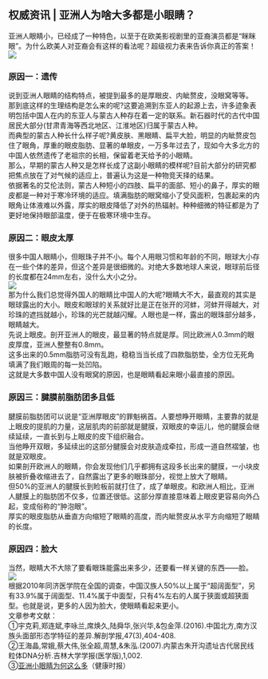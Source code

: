 ## 权威资讯 | 亚洲人为啥大多都是小眼睛？  
亚洲人眼睛小，已经成了一种特色，以至于在欧美影视剧里的亚裔演员都是“眯眯眼”。为什么欧美人对亚裔会有这样的看法呢？超级视力表来告诉你真正的答案！  
![](http://cdncms.v-keep.cn/wp-content/uploads/2019/09/timg-49-1024x996.jpg)  
### 原因一：遗传  
说到亚洲人眼睛的结构特点，被提到最多的是厚眼皮、内眦赘皮，没眼窝等等。  
那到底这样的生理结构是怎么来的呢?这要追溯到东亚人的起源上去，许多迹象表明包括中国人在内的东亚人与蒙古人种存在着一定的联系。新石器时代的古代中国居民大部分(甘肃青海等西北地区、江淮地区)归属于蒙古人种。  
而典型的蒙古人种长什么样子呢?黄皮肤、黑眼睛、扁平大脸，明显的内眦赘皮包住了眼角，厚重的眼皮脂肪、显著的单眼皮，一万多年过去了，现如今大多北方的中国人依然遗传了老祖宗的长相，保留着老天给予的小眼睛。  
那么，早期的蒙古人种又是怎样长成了这副小眼睛的模样呢?目前大部分的研究都把焦点放在了对气候的适应上，普遍认为这是一种物竞天择的结果。  
依据著名的艾伦法则，蒙古人种短小的四肢、扁平的面部、短小的鼻子，厚实的眼皮都是一种对于寒冷环境的适应。填满脂肪的眼窝缩小了受风面积，包裹起来的内眼角让体液难以外露，厚实的眼皮降低了对外的热辐射。种种细微的特征都是为了更好地保持眼部温度，便于在极寒环境中生存。  
### 原因二：眼皮太厚  
很多中国人眼睛小，但眼珠子并不小。每个人用眼习惯和年龄的不同，眼球大小存在一些个体的差异，但这个差异是很细微的。对绝大多数地球人来说，眼球前后径的长度都在24mm左右，没什么大小之分。  
![](http://cdncms.v-keep.cn/wp-content/uploads/2019/09/timg-48.jpg)  
那为什么我们总觉得外国人的眼睛比中国人的大呢?眼睛大不大，最直观的其实是眼球露出的大小。眼皮和眼球的关系就好比是正在张开的河蚌，河蚌开得越大，对珍珠的遮挡就越小，珍珠的光芒就越闪耀。人眼也是一样，露出的眼珠部分越多，眼睛越大。  
先说上眼皮。剖开亚洲人的眼皮，最显著的特点就是厚。同比欧洲人0.3mm的眼皮厚度，亚洲人整整有0.8mm。  
这多出来的0.5mm脂肪可没有乱跑，稳稳当当长成了四款脂肪垫，全方位无死角填满了我们眼周的每一处凹陷。  
这就是大多数中国人没有眼窝的原因，也是眼睛看起来眼小最直接的原因。  
### 原因三：腱膜前脂肪团多且低  
腱膜前脂肪团可以说是“亚洲厚眼皮”的罪魁祸首。人要想睁开眼睛，主要靠的就是上眼皮的提肌的力量，这层肌肉的前部就是腱膜，双眼皮的幸运儿，他的腱膜会继续延续，一直长到与上眼皮的皮下组织融合。  
当他睁开双眼，多延续出的这部分腱膜会对皮肤造成牵拉，形成一道自然褶皱，也就是双眼皮。  
如果剖开欧洲人的眼睛，你会发现他们几乎都拥有这段多长出来的腱膜，一小块皮肤被折叠收缩进去了，自然露出了更多的眼珠部分，视觉上放大了眼睛。  
但50%的亚洲人的腱膜长到睑板前就打住了，成了单眼皮。和欧洲人相比，亚洲人腱膜上的脂肪团不仅多，位置还很低。这部分厚直接意味着上眼皮更容易向外凸起，变成俗称的“肿泡眼”。  
厚实的眼皮脂肪从垂直方向缩短了眼睛的高度，而内眦赘皮从水平方向缩短了眼睛的长度。  
### 原因四：脸大  
当然，眼睛大不大除了要看眼珠能露出来多少，还要看一样关键的东西——脸。  
![](http://cdncms.v-keep.cn/wp-content/uploads/2019/09/timg-5.gif)  
根据2010年同济医学院在全国的调查，中国汉族人50%以上属于“超阔面型”，另有33.9%属于阔面型、11.4%属于中面型，只有4%左右的人属于狭面或超狭面型。也就是说，更多的人因为脸大，使眼睛看起来更小。&nbsp;  
文章参考文献：<br>①宇克莉,郑连斌,李咏兰,席焕久,陆舜华,张兴华,&amp;包金萍.(2016).中国北方,南方汉族头面部形态学特征的差异.解剖学报,47(3),404-408.<br>②王海晶,常娥,蔡大伟,张全超,周慧,&amp;朱泓.(2007).内蒙古朱开沟遗址古代居民线粒体DNA分析.吉林大学学报(医学版),1,002.<br>③<a href="http://www.jksb.com.cn/html/2018/newspaper_0717/128215.html">亚洲小眼睛为何这么多</a>（健康时报）  
